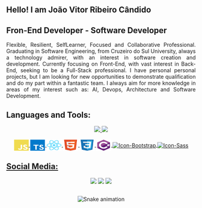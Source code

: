 ## Hello! I am João Vitor Ribeiro Cândido

Fron-End Developer - Software Developer
-------------------------------------------

<div align="justify"> Flexible, Resilient, SelfLearner, Focused and Collaborative Professional.
Graduating in Software Engineering, from Cruzeiro do Sul University, always a technology admirer, with an interest in software creation and development.
Currently focusing on Front-End, with vast interest in Back-End, seeking to be a Full-Stack professional. I have personal personal projects, but I am looking for new opportunities to demonstrate qualification and do my part within a fantastic team. I always aim for more knowledge in areas of my interest such as: AI, Devops, Architecture and Software Development. 
</div>

Languages and Tools:
------------------------------------------

<div align="center">
  <a href="https://github.com/Johncutz">
  <img height="180em" src="https://github-readme-stats.vercel.app/api?username=Johncutz&show_icons=true&theme=onedark&include_all_commits=true&count_private=true"/>
  <img height="180em" src="https://github-readme-stats.vercel.app/api/top-langs/?username=Johncutz&layout=compact&langs_count=7&theme=onedark"/>
</div>
<div style="display: inline_block" align="center"><br>
  <img align="center" alt="Icon-Js" height="30" width="40" src="https://raw.githubusercontent.com/devicons/devicon/master/icons/javascript/javascript-plain.svg">
  <img align="center" alt="Icon-Ts" height="30" width="40" src="https://raw.githubusercontent.com/devicons/devicon/master/icons/typescript/typescript-plain.svg">
  <img align="center" alt="Icon-React" height="30" width="40" src="https://raw.githubusercontent.com/devicons/devicon/master/icons/react/react-original.svg">
  <img align="center" alt="Icon-HTML" height="30" width="40" src="https://raw.githubusercontent.com/devicons/devicon/master/icons/html5/html5-original.svg">
  <img align="center" alt="Icon-CSS" height="30" width="40" src="https://raw.githubusercontent.com/devicons/devicon/master/icons/css3/css3-original.svg">
  <img align="center" alt="Icon-Csharp" height="30" width="40" src="https://raw.githubusercontent.com/devicons/devicon/master/icons/csharp/csharp-original.svg">
  <img align="center" alt="Icon-Bootstrap" height="30" width="40" src="https://cdn.jsdelivr.net/gh/devicons/devicon/icons/bootstrap/bootstrap-original.svg" />
  <img align="center" alt="Icon-Sass" height="30" width="40" src="https://cdn.jsdelivr.net/gh/devicons/devicon/icons/sass/sass-original.svg" />


</div>
  
Social Media:
--------------------------------------------
  
<div align="center">
  <a href="mailto:joaovitorcut@gmail.com" target="_blank"><img src="https://img.shields.io/badge/Gmail-D14836?style=for-the-badge&logo=gmail&logoColor=white"  target="_blank"></a>
  <a href="https://www.linkedin.com/in/jvrcandido/" target="_blank"><img src="https://img.shields.io/badge/LinkedIn-0077B5?style=for-the-badge&logo=linkedin&logoColor=white" target="_blank"></a>
  <a href="https://api.whatsapp.com/send/?phone=5511971336214&text&app_absent=0" target="_blank"><img src="https://img.shields.io/badge/WhatsApp-25D366?style=for-the-badge&logo=whatsapp&logoColor=white"></a>
  
  ##
  
  ![Snake animation](https://github.com/Johncutz/Johncutz/blob/output/github-contribution-grid-snake.svg)
  
</div>
  
 ##
